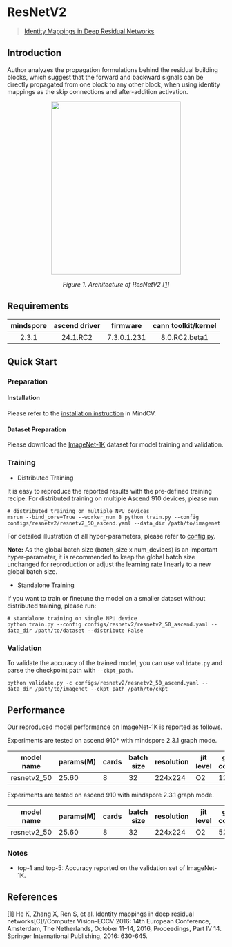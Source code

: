 # ResNetV2

> [Identity Mappings in Deep Residual Networks](https://arxiv.org/abs/1603.05027)



## Introduction

Author analyzes the propagation formulations behind the residual building blocks, which suggest that the forward and
backward signals can be directly propagated from one block
to any other block, when using identity mappings as the skip connections and after-addition activation.

<p align="center">
  <img src="https://user-images.githubusercontent.com/52945530/224595993-ba8617da-e55d-4d19-a487-3340026393c9.png" width=300 height=400 />
</p>
<p align="center">
  <em>Figure 1. Architecture of ResNetV2 [<a href="#references">1</a>] </em>
</p>

## Requirements
| mindspore | ascend driver |  firmware   | cann toolkit/kernel |
| :-------: | :-----------: | :---------: | :-----------------: |
|   2.3.1   |   24.1.RC2    | 7.3.0.1.231 |    8.0.RC2.beta1    |



## Quick Start

### Preparation

#### Installation

Please refer to the [installation instruction](https://mindspore-lab.github.io/mindcv/installation/) in MindCV.

#### Dataset Preparation

Please download the [ImageNet-1K](https://www.image-net.org/challenges/LSVRC/2012/index.php) dataset for model training
and validation.

### Training

* Distributed Training

It is easy to reproduce the reported results with the pre-defined training recipe. For distributed training on multiple
Ascend 910 devices, please run

```shell
# distributed training on multiple NPU devices
msrun --bind_core=True --worker_num 8 python train.py --config configs/resnetv2/resnetv2_50_ascend.yaml --data_dir /path/to/imagenet
```




For detailed illustration of all hyper-parameters, please refer
to [config.py](https://github.com/mindspore-lab/mindcv/blob/main/config.py).

**Note:**  As the global batch size  (batch_size x num_devices) is an important hyper-parameter, it is recommended to
keep the global batch size unchanged for reproduction or adjust the learning rate linearly to a new global batch size.

* Standalone Training

If you want to train or finetune the model on a smaller dataset without distributed training, please run:

```shell
# standalone training on single NPU device
python train.py --config configs/resnetv2/resnetv2_50_ascend.yaml --data_dir /path/to/dataset --distribute False
```

### Validation

To validate the accuracy of the trained model, you can use `validate.py` and parse the checkpoint path
with `--ckpt_path`.

```shell
python validate.py -c configs/resnetv2/resnetv2_50_ascend.yaml --data_dir /path/to/imagenet --ckpt_path /path/to/ckpt
```

## Performance

Our reproduced model performance on ImageNet-1K is reported as follows.

Experiments are tested on ascend 910* with mindspore 2.3.1 graph mode.




| model name  | params(M) | cards | batch size | resolution | jit level | graph compile | ms/step | img/s   | acc@top1 | acc@top5 | recipe                                                                                             | weight                                                                                                    |
| ----------- | --------- | ----- | ---------- | ---------- | --------- |---------------| ------- | ------- | -------- | -------- | -------------------------------------------------------------------------------------------------- | --------------------------------------------------------------------------------------------------------- |
| resnetv2_50 | 25.60     | 8     | 32         | 224x224    | O2        | 120s          | 32.19   | 7781.16 | 77.03    | 93.29    | [yaml](https://github.com/mindspore-lab/mindcv/blob/main/configs/resnetv2/resnetv2_50_ascend.yaml) | [weights](https://download-mindspore.osinfra.cn/toolkits/mindcv/resnetv2/resnetv2_50-a0b9f7f8-910v2.ckpt) |



Experiments are tested on ascend 910 with mindspore 2.3.1 graph mode.




| model name  | params(M) | cards | batch size | resolution | jit level | graph compile | ms/step | img/s   | acc@top1 | acc@top5 | recipe                                                                                             | weight                                                                                      |
| ----------- | --------- | ----- | ---------- | ---------- | --------- | ------------- | ------- | ------- | -------- | -------- | -------------------------------------------------------------------------------------------------- | ------------------------------------------------------------------------------------------- |
| resnetv2_50 | 25.60     | 8     | 32         | 224x224    | O2        | 52s           | 32.66   | 7838.33 | 76.90    | 93.37    | [yaml](https://github.com/mindspore-lab/mindcv/blob/main/configs/resnetv2/resnetv2_50_ascend.yaml) | [weights](https://download.mindspore.cn/toolkits/mindcv/resnetv2/resnetv2_50-3c2f143b.ckpt) |



### Notes

- top-1 and top-5: Accuracy reported on the validation set of ImageNet-1K.

## References

[1] He K, Zhang X, Ren S, et al. Identity mappings in deep residual networks[C]//Computer Vision–ECCV 2016: 14th
European Conference, Amsterdam, The Netherlands, October 11–14, 2016, Proceedings, Part IV 14. Springer International
Publishing, 2016: 630-645.
